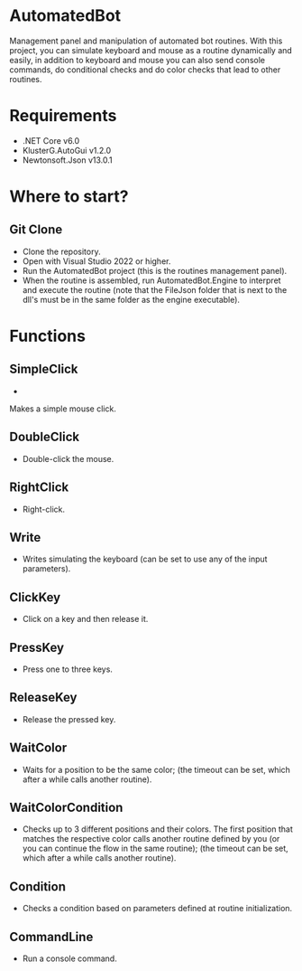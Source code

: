 # AutomatedBot

Management panel and manipulation of automated bot routines.
With this project, you can simulate keyboard and mouse as a routine dynamically and easily, in addition to keyboard and mouse you can also send console commands, do conditional checks and do color checks that lead to other routines.

# Requirements
* .NET Core v6.0
* KlusterG.AutoGui v1.2.0
* Newtonsoft.Json v13.0.1

# Where to start?
## Git Clone
* Clone the repository.
* Open with Visual Studio 2022 or higher.
* Run the AutomatedBot project (this is the routines management panel).
* When the routine is assembled, run AutomatedBot.Engine to interpret and execute the routine (note that the FileJson folder that is next to the dll's must be in the same folder as the engine executable).

# Functions
## SimpleClick
* 
Makes a simple mouse click.
 
## DoubleClick
* Double-click the mouse.

## RightClick
* Right-click.

## Write
* Writes simulating the keyboard (can be set to use any of the input parameters).

## ClickKey
* Click on a key and then release it.

## PressKey
* Press one to three keys.

## ReleaseKey
* Release the pressed key.

## WaitColor
* Waits for a position to be the same color; (the timeout can be set, which after a while calls another routine).

## WaitColorCondition
* Checks up to 3 different positions and their colors. The first position that matches the respective color calls another routine defined by you (or you can continue the flow in the same routine); (the timeout can be set, which after a while calls another routine).

## Condition
* Checks a condition based on parameters defined at routine initialization.

## CommandLine
* Run a console command.
